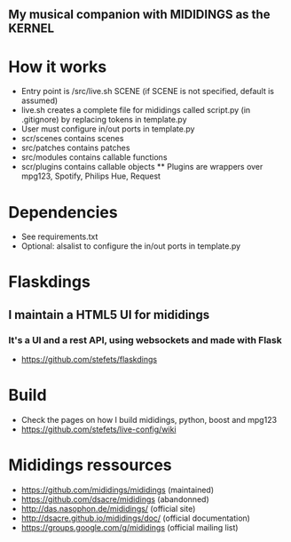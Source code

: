 ## My musical companion with MIDIDINGS as the KERNEL

# How it works
* Entry point is /src/live.sh SCENE (if SCENE is not specified, default is assumed)
* live.sh creates a complete file for mididings called script.py (in .gitignore) by replacing tokens in template.py
* User must configure in/out ports in template.py
* scr/scenes contains scenes
* src/patches contains patches
* src/modules contains callable functions
* scr/plugins contains callable objects
** Plugins are wrappers over mpg123, Spotify, Philips Hue, Request

# Dependencies
* See requirements.txt
* Optional: alsalist to configure the in/out ports in template.py

# Flaskdings 
## I maintain a HTML5 UI for mididings
### It's a UI and a rest API, using websockets and made with Flask
* https://github.com/stefets/flaskdings

# Build
* Check the pages on how I build mididings, python, boost and mpg123
* https://github.com/stefets/live-config/wiki

# Mididings ressources
* https://github.com/mididings/mididings (maintained)
* https://github.com/dsacre/mididings (abandonned)
* http://das.nasophon.de/mididings/ (official site)
* http://dsacre.github.io/mididings/doc/ (official documentation)
* https://groups.google.com/g/mididings (official mailing list)
